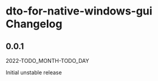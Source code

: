 # dto-for-native-windows-gui Changelog

<!-- markdownlint-disable no-trailing-punctuation -->

## 0.0.1

2022-TODO_MONTH-TODO_DAY

Initial unstable release
